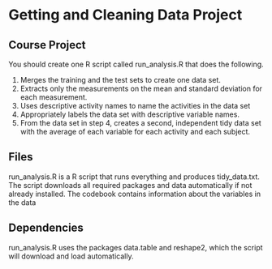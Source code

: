 # Getting and Cleaning Data Project
## Course Project
You should create one R script called run_analysis.R that does the following.

1. Merges the training and the test sets to create one data set.
2. Extracts only the measurements on the mean and standard deviation for each measurement.
3. Uses descriptive activity names to name the activities in the data set
4. Appropriately labels the data set with descriptive variable names.
5. From the data set in step 4, creates a second, independent tidy data set with the average of each variable for each activity and each      subject.

## Files
run_analysis.R is a R script that runs everything and produces tidy_data.txt. The script downloads all required packages and data automatically if not already installed. The codebook contains information about the variables in the data

## Dependencies
run_analysis.R uses the packages data.table and reshape2, which the script will download and load automatically.
